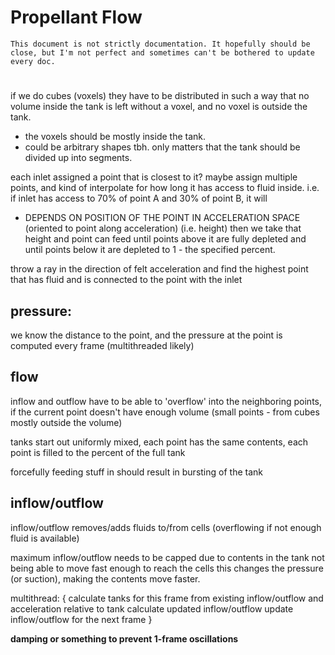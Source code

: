 # Propellant Flow

    This document is not strictly documentation. It hopefully should be close, but I'm not perfect and sometimes can't be bothered to update every doc.
#


if we do cubes (voxels) they have to be distributed in such a way that no volume inside the tank is left without a voxel, and no voxel is outside the tank.
- the voxels should be mostly inside the tank.
- could be arbitrary shapes tbh. only matters that the tank should be divided up into segments.

each inlet assigned a point that is closest to it?
maybe assign multiple points, and kind of interpolate for how long it has access to fluid inside. i.e. if inlet has access to 70% of point A and 30% of point B, it will
- DEPENDS ON POSITION OF THE POINT IN ACCELERATION SPACE (oriented to point along acceleration) (i.e. height)
then we take that height and point can feed until points above it are fully depleted and until points below it are depleted to 1 - the specified percent. 

throw a ray in the direction of felt acceleration and find the highest point that has fluid and is connected to the point with the inlet


## pressure:

we know the distance to the point, and the pressure at the point is computed every frame (multithreaded likely)




## flow

inflow and outflow have to be able to 'overflow' into the neighboring points, if the current point doesn't have enough volume 
   (small points - from cubes mostly outside the volume)


tanks start out uniformly mixed, each point has the same contents, each point is filled to the percent of the full tank

forcefully feeding stuff in should result in bursting of the tank


## inflow/outflow

inflow/outflow removes/adds fluids to/from cells (overflowing if not enough fluid is available)

maximum inflow/outflow needs to be capped due to contents in the tank not being able to move fast enough to reach the cells
this changes the pressure (or suction), making the contents move faster.



multithread:
{
    calculate tanks for this frame from existing inflow/outflow and acceleration relative to tank
    calculate updated inflow/outflow
    update inflow/outflow for the next frame
}

**damping or something to prevent 1-frame oscillations**









